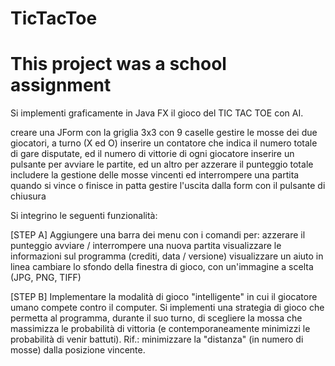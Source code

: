 # TicTacToe
# This project was a school assignment

Si implementi graficamente in Java FX il gioco del TIC TAC TOE con AI.

creare una JForm con la griglia 3x3 con 9 caselle
gestire le mosse dei due giocatori, a turno (X ed O)
inserire un contatore che indica il numero totale di gare disputate, ed il numero di vittorie di ogni giocatore
inserire un pulsante per avviare le partite, ed un altro per azzerare il punteggio totale
includere la gestione delle mosse vincenti ed interrompere una partita quando si vince o finisce in patta
gestire l'uscita dalla form con il pulsante di chiusura



Si integrino le seguenti funzionalità:

[STEP A]
Aggiungere una barra dei menu con i comandi per:
azzerare il punteggio
avviare / interrompere una nuova partita
visualizzare le informazioni sul programma (crediti, data / versione)
visualizzare un aiuto in linea
cambiare lo sfondo della finestra di gioco, con un'immagine a scelta (JPG, PNG, TIFF)

[STEP B]
Implementare la modalità di gioco "intelligente" in cui il giocatore umano compete contro il computer. Si implementi una strategia di gioco che permetta al programma, durante il suo turno, di scegliere la mossa che massimizza le probabilità di vittoria (e contemporaneamente minimizzi le probabilità di venir battuti). Rif.: minimizzare la "distanza" (in numero di mosse) dalla posizione vincente.

